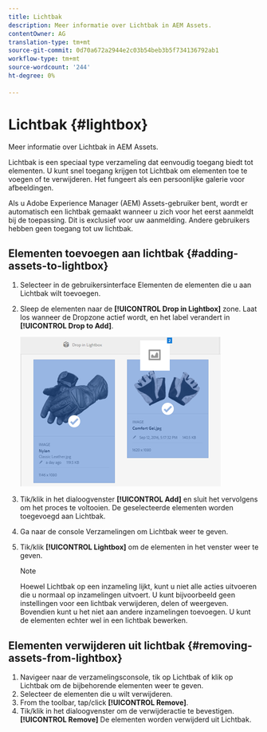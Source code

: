 ```yaml
---
title: Lichtbak
description: Meer informatie over Lichtbak in AEM Assets.
contentOwner: AG
translation-type: tm+mt
source-git-commit: 0d70a672a2944e2c03b54beb3b5f734136792ab1
workflow-type: tm+mt
source-wordcount: '244'
ht-degree: 0%

---
```



# Lichtbak {#lightbox}

Meer informatie over Lichtbak in AEM Assets.

Lichtbak is een speciaal type verzameling dat eenvoudig toegang biedt tot elementen. U kunt snel toegang krijgen tot Lichtbak om elementen toe te voegen of te verwijderen. Het fungeert als een persoonlijke galerie voor afbeeldingen.

Als u Adobe Experience Manager (AEM) Assets-gebruiker bent, wordt er automatisch een lichtbak gemaakt wanneer u zich voor het eerst aanmeldt bij de toepassing. Dit is exclusief voor uw aanmelding. Andere gebruikers hebben geen toegang tot uw lichtbak.

## Elementen toevoegen aan lichtbak {#adding-assets-to-lightbox}

1. Selecteer in de gebruikersinterface Elementen de elementen die u aan Lichtbak wilt toevoegen.
1. Sleep de elementen naar de **[!UICONTROL Drop in Lightbox]** zone. Laat los wanneer de Dropzone actief wordt, en het label verandert in **[!UICONTROL Drop to Add]**.

   ![add_to_lightbox](assets/add_to_lightbox.png)

1. Tik/klik in het dialoogvenster **[!UICONTROL Add]** en sluit het vervolgens om het proces te voltooien. De geselecteerde elementen worden toegevoegd aan Lichtbak.
1. Ga naar de console Verzamelingen om Lichtbak weer te geven.
1. Tik/klik **[!UICONTROL Lightbox]** om de elementen in het venster weer te geven.

   >[!NOTE]
   >
   >Hoewel Lichtbak op een inzameling lijkt, kunt u niet alle acties uitvoeren die u normaal op inzamelingen uitvoert. U kunt bijvoorbeeld geen instellingen voor een lichtbak verwijderen, delen of weergeven. Bovendien kunt u het niet aan andere inzamelingen toevoegen. U kunt de elementen echter wel in een lichtbak bewerken.

## Elementen verwijderen uit lichtbak {#removing-assets-from-lightbox}

1. Navigeer naar de verzamelingsconsole, tik op Lichtbak of klik op Lichtbak om de bijbehorende elementen weer te geven.
1. Selecteer de elementen die u wilt verwijderen.
1. From the toolbar, tap/click **[!UICONTROL Remove]**.
1. Tik/klik in het dialoogvenster om de verwijderactie te bevestigen. **[!UICONTROL Remove]** De elementen worden verwijderd uit Lichtbak.

